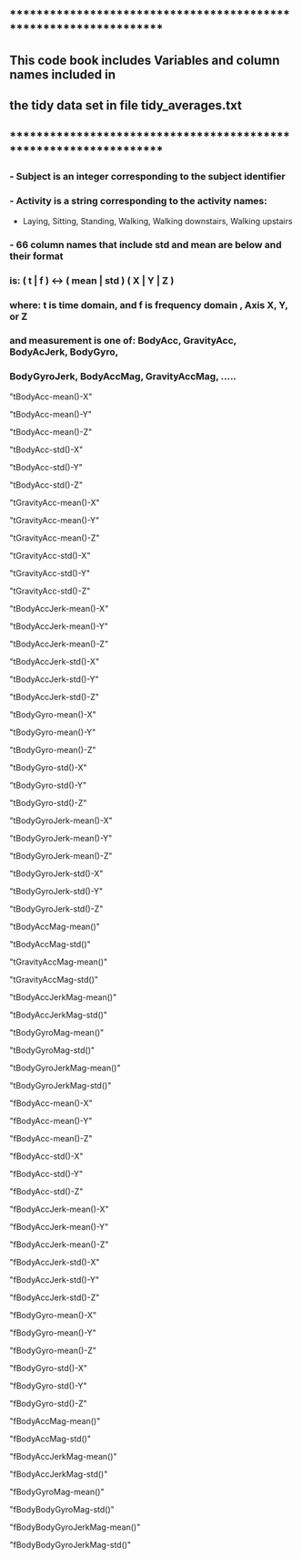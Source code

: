 ## *****************************************************************
## This code book includes Variables and column names included in 
## the tidy data set in file tidy_averages.txt
## *****************************************************************

### - Subject is an integer corresponding to the subject identifier
### - Activity is a string corresponding to the activity names:

- Laying, Sitting, Standing, Walking, Walking downstairs, Walking upstairs

### - 66 column names that include std and mean are below and their format
### is: ( t | f ) <measurement> <-> ( mean | std ) ( X | Y | Z )
###  where: t is time domain, and f is frequency domain , Axis X, Y, or Z
### and measurement is one of: BodyAcc, GravityAcc, BodyAcJerk, BodyGyro, 
### BodyGyroJerk, BodyAccMag, GravityAccMag, .....


"tBodyAcc-mean()-X"

"tBodyAcc-mean()-Y" 

"tBodyAcc-mean()-Z" 

"tBodyAcc-std()-X" 

"tBodyAcc-std()-Y" 

"tBodyAcc-std()-Z" 

"tGravityAcc-mean()-X" 

"tGravityAcc-mean()-Y" 

"tGravityAcc-mean()-Z" 

"tGravityAcc-std()-X" 

"tGravityAcc-std()-Y" 

"tGravityAcc-std()-Z" 

"tBodyAccJerk-mean()-X" 

"tBodyAccJerk-mean()-Y" 

"tBodyAccJerk-mean()-Z" 

"tBodyAccJerk-std()-X" 

"tBodyAccJerk-std()-Y" 

"tBodyAccJerk-std()-Z" 

"tBodyGyro-mean()-X" 

"tBodyGyro-mean()-Y" 

"tBodyGyro-mean()-Z" 

"tBodyGyro-std()-X" 

"tBodyGyro-std()-Y" 

"tBodyGyro-std()-Z" 

"tBodyGyroJerk-mean()-X" 

"tBodyGyroJerk-mean()-Y" 

"tBodyGyroJerk-mean()-Z" 

"tBodyGyroJerk-std()-X" 

"tBodyGyroJerk-std()-Y" 

"tBodyGyroJerk-std()-Z" 

"tBodyAccMag-mean()" 

"tBodyAccMag-std()" 

"tGravityAccMag-mean()" 

"tGravityAccMag-std()" 

"tBodyAccJerkMag-mean()" 

"tBodyAccJerkMag-std()" 

"tBodyGyroMag-mean()" 

"tBodyGyroMag-std()" 

"tBodyGyroJerkMag-mean()" 

"tBodyGyroJerkMag-std()" 

"fBodyAcc-mean()-X" 

"fBodyAcc-mean()-Y" 

"fBodyAcc-mean()-Z" 

"fBodyAcc-std()-X" 

"fBodyAcc-std()-Y" 

"fBodyAcc-std()-Z" 

"fBodyAccJerk-mean()-X" 

"fBodyAccJerk-mean()-Y" 

"fBodyAccJerk-mean()-Z" 

"fBodyAccJerk-std()-X" 

"fBodyAccJerk-std()-Y" 

"fBodyAccJerk-std()-Z" 

"fBodyGyro-mean()-X" 

"fBodyGyro-mean()-Y" 

"fBodyGyro-mean()-Z" 

"fBodyGyro-std()-X" 

"fBodyGyro-std()-Y" 

"fBodyGyro-std()-Z" 

"fBodyAccMag-mean()" 

"fBodyAccMag-std()" 

"fBodyAccJerkMag-mean()" 

"fBodyAccJerkMag-std()" 

"fBodyGyroMag-mean()" 

"fBodyBodyGyroMag-std()" 

"fBodyBodyGyroJerkMag-mean()" 

"fBodyBodyGyroJerkMag-std()"

